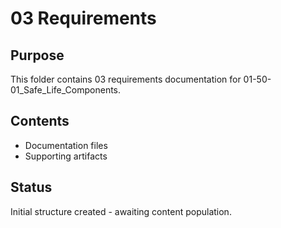 # 03 Requirements

## Purpose
This folder contains 03 requirements documentation for 01-50-01_Safe_Life_Components.

## Contents
- Documentation files
- Supporting artifacts

## Status
Initial structure created - awaiting content population.

